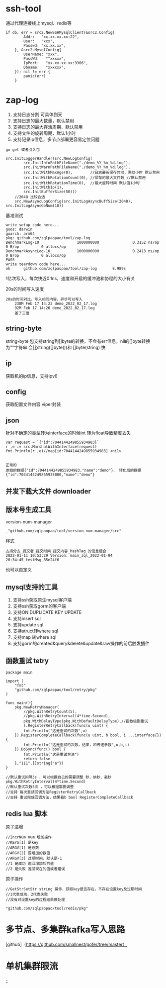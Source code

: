 # ssh-tool
通过代理连接线上mysql、redis等
```
if db, err = src2.NewSSHMysqlClient(&src2.Config{
		Addr:   "xx.xx.xx.xx:22",
		User:   "xxx",
		Passwd: "xx.xx.xx",
	}, &src2.MysqlConfig{
		UserName: "xxx",
		PassWd:   "^xxxxx",
		IpPort:   "xx.xx.xx.xx:3306",
		Dbname:   "xxxxxx",
	}); nil != err {
		panic(err)
	}
```


# zap-log
1. 支持日志分割 可具体到天
2. 支持日志的最大数量，默认禁用
3. 支持日志的最大存活周期，默认禁用
4. 支持文件的旋转周期，默认1小时
5. 支持记录ip信息，多节点部署更容易定位问题

```
go get 或者引入包

src.InitLoggerHandler(src.NewLogConfig(
		src.InitInfoPathFileName("./demo_%Y_%m_%d.log"),
		src.InitWarnPathFileName("./demo_%Y_%m_%d.log"),
		src.InitWithMaxAge(0),        //日志最长保存时间，乘以小时 默认禁用
		src.InitWithRotationCount(0), //保存的最大文件数 //默认禁用
		src.InitWithRotationTime(0),  //最大旋转时间 默认值1小时
		src.InitWithIp(1),
		src.InitBufferSize(50)))
	//2048 比较合适
	src.NewAsyncLogConfig(src.InitLogAsyncBuffSize(2048), src.InitLogAsyncGoNum(10))
```
基准测试
```
write setup code here...
goos: darwin
goarch: arm64
pkg: github.com/zqlpaopao/tool/zap-log
BenchmarkLog-10                 1000000000               0.3152 ns/op          0 B/op          0 allocs/op
BenchmarkAsyncLog-10            1000000000               0.2413 ns/op          0 B/op          0 allocs/op
PASS
write teardown code here...
ok      github.com/zqlpaopao/tool/zap-log       8.989s
```
1亿次写入，每次快近0.1ns，速度和开启的缓冲池和协程的大小有关

20s的时间写入速度
```
20s的时间对比，写入相同内容，异步可以写入
	238M Feb 17 14:23 demo_2022_02_17.log
 	92M Feb 17 14:26 demo_2022_02_17.log
	差了三倍
```

## string-byte
string-byte 包支持string到[]byte的转换，不会有err信息，nil的[]byte转换为""字符串
会比string([]byte())和 []byte(string) 快

## ip
获取机的ip信息，支持ipv6


## config
获取配置文件内容 viper封装

## json
针对不确定的类型转为interface的时候int 转为float导致精度丢失
```
var request = `{"id":7044144249855934983}`
r ,e := src.MarshalWithInterface(request)
fmt.Println(r ,e)//map[id:7044144249855934983] <nil>


正常的
原始的数据{"id":7044144249855934983,"name":"demo"}， 转化后的数据{"id":7044144249855935000,"name":"demo"}
```

## 并发下载大文件 downloader

## 版本号生成工具
version-num-manager
```
_"github.com/zqlpaopao/tool/version-num-manager/src"
```
样式
```
支持分支_提交者_提交时间_提交内容_hashTag 的信息组合
2022-01-11 10:53:29 Version: main_zql_2022-01-04 20:34:45_testMsg_85e24f6
```
也可以自定义

## mysql支持的工具
1. 支持ssh获取原生mysql客户端
2. 支持ssh获取gorm的客户端
3. 支持ON DUPLICATE KEY UPDATE
4. 支持insert sql
5. 支持update sql
6. 支持struct转where sql
7. 支持map 转where sql
8. 支持gorm的created&query&delete&update&raw操作的前后触发插件

## 函数重试 tetry
```
package main

import (
	"fmt"
	"github.com/zqlpaopao/tool/retry/pkg"
)

func main(){
	pkg.NewRetryManager(
		//pkg.WithRetryCount(5),
		//pkg.WithRetryInterval(4*time.Second),
		pkg.WithDelayType(pkg.WithDefaultDelayType),//指数级别重试
		).RegisterRetryCallback(func(u uint) {
		fmt.Println("这是重试的次数",u)
	}).RegisterCompleteCallback(func(u uint, b bool, i ...interface{}) {
		fmt.Println("这是重试的次数，结果，和传递参数",u,b,i)
	}).DoSync(func() bool {
		fmt.Println("这是重试方法")
		return false
	},"111",[]string{"a"})
}

//默认重试间隔3s ，可以根据自己的需要调整 秒，纳秒，毫秒 pkg.WithRetryInterval(4*time.Second)
//默认重试次数3次 ，可以根据需要调整
//支持 每次重试回调方法RegisterRetryCallback
//支持 重试完成回调方法，结果看b bool RegisterCompleteCallback
```
## redis lua 脚本

原子递增
```
//IncrNum num 增加操作
//KEYS[1] 是key
//ARGV[1] 是总数
//ARGV[2] 要增加的数值
//ARGV[3] 过期时间，默认是-1
//1 是成功 返回增加后的值
//2 是失败 返回现在的值或者错误
```
原子操作
```
//GetStrSetStr string 操作，获取key是否存在，不存在设置key及过期时间
//1代表成功，2代表失败
//没有对设置key的过程结果做处理
```
```
"github.com/zqlpaopao/tool/redis/pkg"
```

# 多节点、多集群kafka写入思路
[github]（https://github.com/smallnest/gofer/tree/master）

# 单机集群限流
[-](https://github.com/throttled/throttled)
